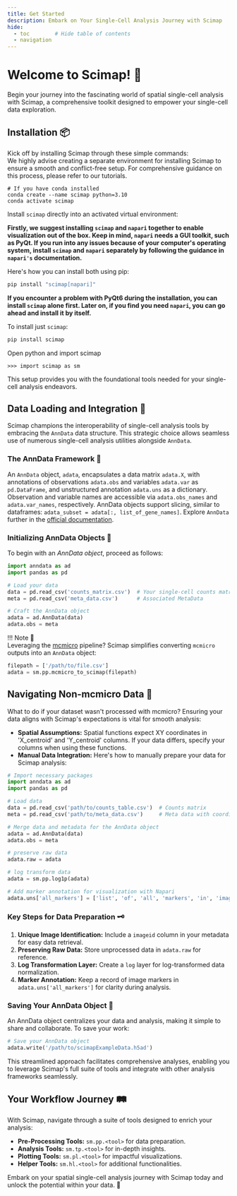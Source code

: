 ```yaml
---
title: Get Started
description: Embark on Your Single-Cell Analysis Journey with Scimap
hide:
  - toc        # Hide table of contents
  - navigation
---
```


# Welcome to Scimap! 🚀

Begin your journey into the fascinating world of spatial single-cell analysis with Scimap, a comprehensive toolkit designed to empower your single-cell data exploration.

## Installation 📦

Kick off by installing Scimap through these simple commands:  
We highly advise creating a separate environment for installing Scimap to ensure a smooth and conflict-free setup. For comprehensive guidance on this process, please refer to our tutorials.

```
# If you have conda installed
conda create --name scimap python=3.10
conda activate scimap
```

Install `scimap` directly into an activated virtual environment:
  
**Firstly, we suggest installing `scimap` and `napari` together to enable visualization out of the box. Keep in mind, `napari` needs a GUI toolkit, such as PyQt. If you run into any issues because of your computer's operating system, install `scimap` and `napari` separately by following the guidance in `napari's` documentation.**

Here's how you can install both using pip:

```python
pip install "scimap[napari]"
```

**If you encounter a problem with PyQt6 during the installation, you can install `scimap` alone first. Later on, if you find you need `napari`, you can go ahead and install it by itself.**

To install just `scimap`:

```python
pip install scimap
```

Open python and import scimap

```
>>> import scimap as sm
```

This setup provides you with the foundational tools needed for your single-cell analysis endeavors.

## Data Loading and Integration 🔄

Scimap champions the interoperability of single-cell analysis tools by embracing the `AnnData` data structure. This strategic choice allows seamless use of numerous single-cell analysis utilities alongside `AnnData`.

### The AnnData Framework 🧬

An `AnnData` object, `adata`, encapsulates a data matrix `adata.X`, with annotations of observations `adata.obs` and variables `adata.var` as `pd.DataFrame`, and unstructured annotation `adata.uns` as a dictionary. Observation and variable names are accessible via `adata.obs_names` and `adata.var_names`, respectively. AnnData objects support slicing, similar to dataframes: `adata_subset = adata[:, list_of_gene_names]`. Explore `AnnData` further in the [official documentation](https://anndata.readthedocs.io/en/stable/anndata.AnnData.html#anndata.AnnData).

### Initializing AnnData Objects 🔄

To begin with an *AnnData object*, proceed as follows:

```python
import anndata as ad
import pandas as pd

# Load your data
data = pd.read_csv('counts_matrix.csv')  # Your single-cell counts matrix
meta = pd.read_csv('meta_data.csv')      # Associated MetaData

# Craft the AnnData object
adata = ad.AnnData(data)
adata.obs = meta
```

!!! Note 📝  
    Leveraging the [mcmicro](https://github.com/labsyspharm/mcmicro-nf) pipeline? Scimap simplifies converting `mcmicro` outputs into an `AnnData` object:

```python
filepath = ['/path/to/file.csv']
adata = sm.pp.mcmicro_to_scimap(filepath)
```

## Navigating Non-mcmicro Data 🧐

What to do if your dataset wasn't processed with mcmicro? Ensuring your data aligns with Scimap's expectations is vital for smooth analysis:

- **Spatial Assumptions:** Spatial functions expect XY coordinates in 'X_centroid' and 'Y_centroid' columns. If your data differs, specify your columns when using these functions.
- **Manual Data Integration:** Here's how to manually prepare your data for Scimap analysis:

```python
# Import necessary packages
import anndata as ad
import pandas as pd

# Load data
data = pd.read_csv('path/to/counts_table.csv')  # Counts matrix
meta = pd.read_csv('path/to/meta_data.csv')     # Meta data with coordinates

# Merge data and metadata for the AnnData object
adata = ad.AnnData(data)
adata.obs = meta

# preserve raw data
adata.raw = adata

# log transform data
adata = sm.pp.log1p(adata)

# Add marker annotation for visualization with Napari
adata.uns['all_markers'] = ['list', 'of', 'all', 'markers', 'in', 'image']

```

### Key Steps for Data Preparation 🗝️

1. **Unique Image Identification:** Include a `imageid` column in your metadata for easy data retrieval.
2. **Preserving Raw Data:** Store unprocessed data in `adata.raw` for reference.
3. **Log Transformation Layer:** Create a `log` layer for log-transformed data normalization.
4. **Marker Annotation:** Keep a record of image markers in `adata.uns['all_markers']` for clarity during analysis.

### Saving Your AnnData Object 💾

An AnnData object centralizes your data and analysis, making it simple to share and collaborate. To save your work:

```python
# Save your AnnData object
adata.write('/path/to/scimapExampleData.h5ad')
```

This streamlined approach facilitates comprehensive analyses, enabling you to leverage Scimap's full suite of tools and integrate with other analysis frameworks seamlessly.

## Your Workflow Journey 🛤️

With Scimap, navigate through a suite of tools designed to enrich your analysis:

- **Pre-Processing Tools:** `sm.pp.<tool>` for data preparation.
- **Analysis Tools:** `sm.tp.<tool>` for in-depth insights.
- **Plotting Tools:** `sm.pl.<tool>` for impactful visualizations.
- **Helper Tools:** `sm.hl.<tool>` for additional functionalities.

Embark on your spatial single-cell analysis journey with Scimap today and unlock the potential within your data. 🌟
